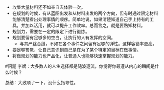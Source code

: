 - 收集大量材料还不如亲自去体验一次。
- 在规划的时候，有从蓝图出发和从材料出发的两个方向，但有时通过限定材料能够清楚看出处理事情的顺序。简单地说，如果清楚知道自己手上持有的工具，并加以活用，就可以提升工作效率。总而言之，就是要熟知材料。
- 规划力，需要在一定的限定下进行锻炼。
- 规划要留有足够多的空白，让执行的人有发挥的空间。
	- 与其严丝合缝，不如在各个事件之间留有足够的弹性。这样容错率更高。
- 要足够警觉，让自己意识到自己是在为了某个特定的目标在做事情。
- 将做规划的能力也产品化，让普通人也能够快速掌握规划的能力。

#问题 李斌：大多数人的人生选择都是随波逐流，你觉得你最遵从内心的瞬间是什么时候？


总结：大致顺了一下，没什么指导性。
